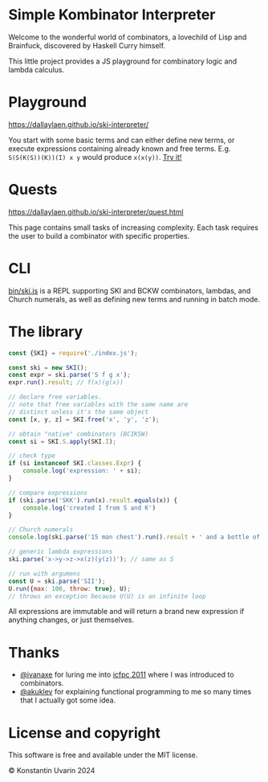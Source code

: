 # Simple Kombinator Interpreter

Welcome to the wonderful world of combinators, a lovechild of Lisp and Brainfuck, discovered by Haskell Curry himself.

This little project provides a JS playground for combinatory logic and lambda calculus.

# Playground

https://dallaylaen.github.io/ski-interpreter/

You start with some basic terms and can either define new terms, or execute expressions containing already known and free terms. E.g. `S(S(K(S))(K))(I) x y` would produce `x(x(y))`. [Try it!](https://dallaylaen.github.io/ski-interpreter/?code=S%28S%28K%28S%29%29%28K%29%29%28I%29%20x%20y&terms=)

# Quests

https://dallaylaen.github.io/ski-interpreter/quest.html

This page contains small tasks of increasing complexity. Each task requires the user to build a combinator with specific properties.

# CLI

[bin/ski.js](bin/ski.js) is a REPL supporting SKI and BCKW combinators, lambdas, and Church numerals, as well as defining new terms and running in batch mode.

# The library

```javascript
const {SKI} = require('./index.js');

const ski = new SKI();
const expr = ski.parse('S f g x');
expr.run().result; // f(x)(g(x))

// declare free variables. 
// note that free variables with the same name are
// distinct unless it's the same object
const [x, y, z] = SKI.free('x', 'y', 'z');

// obtain "native" combinators (BCIKSW)
const si = SKI.S.apply(SKI.I);

// check type
if (si instanceof SKI.classes.Expr) {
    console.log('expression: ' + si);
}

// compare expressions
if (ski.parse('SKK').run(x).result.equals(x)) {
    console.log('created I from S and K')
}

// Church numerals
console.log(ski.parse('15 man chest').run().result + ' and a bottle of rum');

// generic lambda expressions
ski.parse('x->y->z->x(z)(y(z))'); // same as S

// run with argumens
const U = ski.parse('SII');
U.run({max: 100, throw: true}, U);
// throws an exception because U(U) is an infinite loop
```

All expressions are immutable and will return a brand new expression if anything changes, or just themselves.

# Thanks

* [@ivanaxe](https://github.com/ivanaxe) for luring me into [icfpc 2011](http://icfpc2011.blogspot.com/2011/06/task-description-contest-starts-now.html) where I was introduced to combinators.
* [@akuklev](https://github.com/akuklev) for explaining functional programming to me so many times that I actually got some idea.

# License and copyright

This software is free and available under the MIT license.

&copy; Konstantin Uvarin 2024
